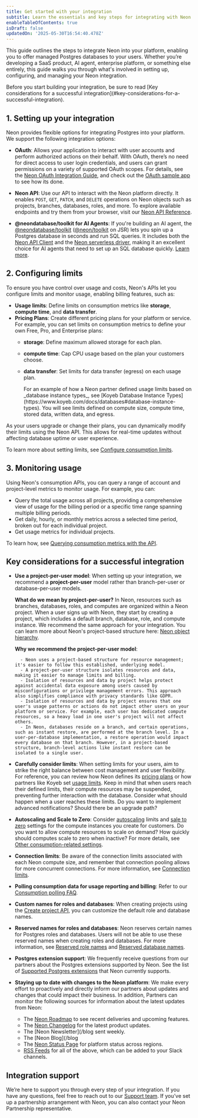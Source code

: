 ```yaml
---
title: Get started with your integration
subtitle: Learn the essentials and key steps for integrating with Neon
enableTableOfContents: true
isDraft: false
updatedOn: '2025-05-30T16:54:40.478Z'
---
```


This guide outlines the steps to integrate Neon into your platform, enabling you to offer managed Postgres databases to your users. Whether you’re developing a SaaS product, AI agent, enterprise platform, or something else entirely, this guide walks you through what's involved in setting up, configuring, and managing your Neon integration.

<Admonition type="tip" title="key considerations for a successful integration">
Before you start building your integration, be sure to read [Key considerations for a successful integration](#key-considerations-for-a-successful-integration).
</Admonition>

## 1. Setting up your integration

Neon provides flexible options for integrating Postgres into your platform. We support the following integration options:

- **OAuth**: Allows your application to interact with user accounts and perform authorized actions on their behalf. With OAuth, there’s no need for direct access to user login credentials, and users can grant permissions on a variety of supported OAuth scopes. For details, see the [Neon OAuth Integration Guide](/docs/guides/oauth-integration), and check out the [OAuth sample app](https://github.com/neondatabase/neon-branches-visualizer) to see how its done.

- **Neon API**: Use our API to interact with the Neon platform directly. It enables `POST`, `GET`, `PATCH`, and `DELETE` operations on Neon objects such as projects, branches, databases, roles, and more. To explore available endpoints and try them from your browser, visit our [Neon API Reference](https://api-docs.neon.tech/reference/getting-started-with-neon-api).

- **@neondatabase/toolkit for AI Agents**: If you're building an AI agent, the [@neondatabase/toolkit](https://github.com/neondatabase/toolkit) ([@neon/toolkit](https://jsr.io/@neon/toolkit) on JSR) lets you spin up a Postgres database in seconds and run SQL queries. It includes both the [Neon API Client](https://www.npmjs.com/package/@neondatabase/api-client) and the [Neon serverless driver](https://github.com/neondatabase/serverless), making it an excellent choice for AI agents that need to set up an SQL database quickly. [Learn more](/blog/why-neondatabase-toolkit).

## 2. Configuring limits

To ensure you have control over usage and costs, Neon's APIs let you configure limits and monitor usage, enabling billing features, such as:

- **Usage limits**: Define limits on consumption metrics like **storage**, **compute time**, and **data transfer**.
- **Pricing Plans**: Create different pricing plans for your platform or service. For example, you can set limits on consumption metrics to define your own Free, Pro, and Enterprise plans:
  - **storage**: Define maximum allowed storage for each plan.
  - **compute time**: Cap CPU usage based on the plan your customers choose.
  - **data transfer**: Set limits for data transfer (egress) on each usage plan.

    <Admonition type="tip" title="partner example">
    For an example of how a Neon partner defined usage limits based on _database instance types_, see [Koyeb Database Instance Types](https://www.koyeb.com/docs/databases#database-instance-types). You will see limits defined on compute size, compute time, stored data, written data, and egress.
    </Admonition>

As your users upgrade or change their plans, you can dynamically modify their limits using the Neon API. This allows for real-time updates without affecting database uptime or user experience.

To learn more about setting limits, see [Configure consumption limits](#/docs/guides/partner-consumption-limits).

## 3. Monitoring usage

Using Neon's consumption APIs, you can query a range of account and project-level metrics to monitor usage. For example, you can:

- Query the total usage across all projects, providing a comprehensive view of usage for the billing period or a specific time range spanning multiple billing periods.
- Get daily, hourly, or monthly metrics across a selected time period, broken out for each individual project.
- Get usage metrics for individual projects.

To learn how, see [Querying consumption metrics with the API](/docs/guides/partner-consumption-metrics).

## Key considerations for a successful integration

- **Use a project-per-user model**: When setting up your integration, we recommend a **project-per-user** model rather than branch-per-user or database-per-user models.

  **What do we mean by project-per-user?** In Neon, resources such as branches, databases, roles, and computes are organized within a Neon project. When a user signs up with Neon, they start by creating a project, which includes a default branch, database, role, and compute instance. We recommend the same approach for your integration. You can learn more about Neon's project-based structure here: [Neon object hierarchy](/docs/manage/overview).

  **Why we recommend the project-per-user model**:

        - Neon uses a project-based structure for resource management; it's easier to follow this established, underlying model.
        - A project-per-user structure isolates resources and data, making it easier to manage limits and billing.
        - Isolation of resources and data by project helps protect against accidental data exposure among users caused by misconfigurations or privilege management errors. This approach also simplifies compliance with privacy standards like GDPR.
        - Isolation of resources and data by project ensures that one user's usage patterns or actions do not impact other users on your platform or service. For example, each user has dedicated compute resources, so a heavy load in one user's project will not affect others.
        - In Neon, databases reside on a branch, and certain operations, such as instant restore, are performed at the branch level. In a user-per-database implementation, a restore operation would impact every database on that branch. However, in a project-based structure, branch-level actions like instant restore can be isolated to a single user.

- **Carefully consider limits**: When setting limits for your users, aim to strike the right balance between cost management and user flexibility. For reference, you can review how Neon defines its [pricing plans](/docs/introduction/plans) or how partners like Koyeb set [usage limits](https://www.koyeb.com/docs/databases#database-instance-types). Keep in mind that when users reach their defined limits, their compute resources may be suspended, preventing further interaction with the database. Consider what should happen when a user reaches these limits. Do you want to implement advanced notifications? Should there be an upgrade path?
- **Autoscaling and Scale to Zero**: Consider [autoscaling](/docs/introduction/autoscaling) limits and [sale to zero](/docs/introduction/scale-to-zero) settings for the compute instances you create for customers. Do you want to allow compute resources to scale on demand? How quickly should computes scale to zero when inactive? For more details, see [Other consumption-related settings](/docs/guides/partner-consumption-limits#other-consumption-related-settings).
- **Connection limits**: Be aware of the connection limits associated with each Neon compute size, and remember that connection pooling allows for more concurrent connections. For more information, see [Connection limits](/docs/connect/connection-pooling#connection-limits-without-connection-pooling).
- **Polling consumption data for usage reporting and billing**: Refer to our [Consumption polling FAQ](/docs/guides/partner-consumption-metrics#consumption-polling-faq).
- **Custom names for roles and databases**: When creating projects using the [Create project API](https://api-docs.neon.tech/reference/createproject), you can customize the default role and database names.
- **Reserved names for roles and databases**: Neon reserves certain names for Postgres roles and databases. Users will not be able to use these reserved names when creating roles and databases. For more information, see [Reserved role names](/docs/manage/roles#reserved-role-names) and [Reserved database names](/docs/manage/databases#reserved-database-names).
- **Postgres extension support**: We frequently receive questions from our partners about the Postgres extensions supported by Neon. See the list of [Supported Postgres extensions](/docs/extensions/pg-extensions) that Neon currently supports.
- **Staying up to date with changes to the Neon platform**: We make every effort to proactively and directly inform our partners about updates and changes that could impact their business. In addition, Partners can monitor the following sources for information about the latest updates from Neon:
  - The [Neon Roadmap](/docs/introduction/roadmap) to see recent deliveries and upcoming features.
  - The [Neon Changelog](/docs/changelog) for the latest product updates.
  - The [Neon Newsletter](/blog sent weekly.
  - The [Neon Blog](/blog
  - The [Neon Status Page](https://neonstatus.com/) for platform status across regions.
  - [RSS Feeds](/docs/reference/feeds) for all of the above, which can be added to your Slack channels.

## Integration support

We’re here to support you through every step of your integration. If you have any questions, feel free to reach out to our [Support team](/docs/introduction/support). If you’ve set up a partnership arrangement with Neon, you can also contact your Neon Partnership representative.
